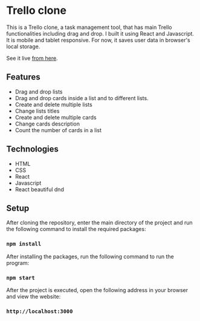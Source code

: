 # Trello clone
This is a Trello clone, a task management tool, that has main Trello functionalities including drag and drop. I built it using React and Javascript. It is mobile and tablet responsive. For now, it saves user data in browser's local storage.

See it live [from here](https://).

## Features
* Drag and drop lists 
* Drag and drop cards inside a list and to different lists. 
* Create and delete multiple lists
* Change lists titles
* Create and delete multiple cards
* Change cards description
* Count the number of cards in a list

## Technologies
* HTML
* CSS
* React
* Javascript
* React beautiful dnd


## Setup
After cloning the repository, enter the main directory of the project and run the following command to install the required packages:
### `npm install`
After installing the packages, run the following command to run the program:
### `npm start`
After the project is executed, open the following address in your browser and view the website:
### `http://localhost:3000`